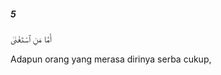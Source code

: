 ##### 5

<span class="ayah">أَمَّا مَنِ ٱسْتَغْنَىٰ</span>

<span class="ayah_translation">Adapun orang yang merasa dirinya serba cukup,</span>

